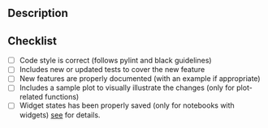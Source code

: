 ## Description
<!--
Thank you so much for your PR! To help us review your contribution, please consider the following points:

- The PR title should summarize the changes, for example "Add new group argument for the pair plot".
  Avoid non-descriptive titles such as "Addresses issue #348".

- The description should provide at least 1-2 sentences describing the pull request in detail and
  link to any relevant issues.

- Please prefix the title of incomplete contributions with [WIP] (to indicate a work in
  progress). WIPs may be useful to (1) indicate you are working on something to avoid
  duplicated work, (2) request broad review of functionality or API, or (3) seek collaborators. -->

## Checklist
<!-- Feel free to remove check-list items aren't relevant to your change -->

- [ ] Code style is correct (follows pylint and black guidelines)
- [ ] Includes new or updated tests to cover the new feature
- [ ] New features are properly documented (with an example if appropriate)
- [ ] Includes a sample plot to visually illustrate the changes (only for plot-related functions)
- [ ] Widget states has been properly saved (only for notebooks with widgets) [see](https://github.com/arviz-devs/preliz/wiki/Save-widgets-state) for details.

<!--
Also, please consider reading the contributing guidelines and code of conduct carefully before submitting the PR. They are available at
- https://github.com/arviz-devs/preliz/blob/main/CONTRIBUTING.md
- https://github.com/arviz-devs/preliz/blob/main/CODE_OF_CONDUCT.md

We understand that PRs can sometimes be overwhelming, especially as the
reviews start coming in. Please let us know if the reviews are unclear or
the recommended next step seems overly demanding, if you would like help in
addressing a reviewer's comments, or if you have been waiting too long to hear
back on your PR.
-->
